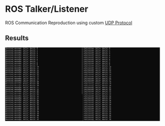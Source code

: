 # ROS Talker/Listener

ROS Communication Reproduction using custom [UDP Protocol](../../digital_twin/communication/localpubsub.py)

## Results

![ROS Talker/Listener Demo](../../assets/images/ros_minimal_demo.png)
